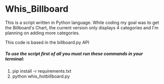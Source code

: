 <h1>Whis_Billboard</h1>

This is a script written in Python language. While coding my goal was to get the Billboard's Chart, the current version only displays 4 categories and I'm planning on adding more categories.

This code is based in the billboard.py API


<h5>To use the script first of all you must run these commands in your terminal:</h5>

<ol>
  <li>pip install -r requirements.txt</li>
  <li>python whis_hotbillboard.py </li>
</ol>

